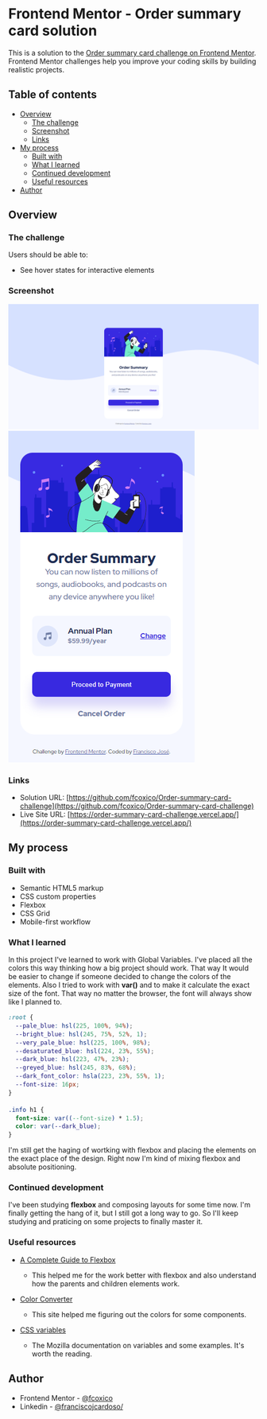 # Frontend Mentor - Order summary card solution

This is a solution to the [Order summary card challenge on Frontend Mentor](https://www.frontendmentor.io/challenges/order-summary-component-QlPmajDUj). Frontend Mentor challenges help you improve your coding skills by building realistic projects. 

## Table of contents

- [Overview](#overview)
  - [The challenge](#the-challenge)
  - [Screenshot](#screenshot)
  - [Links](#links)
- [My process](#my-process)
  - [Built with](#built-with)
  - [What I learned](#what-i-learned)
  - [Continued development](#continued-development)
  - [Useful resources](#useful-resources)
- [Author](#author)


## Overview

### The challenge

Users should be able to:

- See hover states for interactive elements 

### Screenshot

![Desktop](screenshots/desktop.png)
![Mobile](screenshots/mobile.png)


### Links

- Solution URL: [https://github.com/fcoxico/Order-summary-card-challenge](https://github.com/fcoxico/Order-summary-card-challenge)
- Live Site URL: [https://order-summary-card-challenge.vercel.app/](https://order-summary-card-challenge.vercel.app/)

## My process

### Built with

- Semantic HTML5 markup
- CSS custom properties
- Flexbox
- CSS Grid
- Mobile-first workflow

### What I learned

In this project I've learned to work with Global Variables. I've placed all the colors this way thinking how a big project should work. That way It would be easier to change if someone decided to change the colors of the elements. Also I tried to work with **var()** and to make it calculate the exact size of the font. That way no matter the browser, the font will always show like I planned to.

```css
:root {
  --pale_blue: hsl(225, 100%, 94%);
  --bright_blue: hsl(245, 75%, 52%, 1);
  --very_pale_blue: hsl(225, 100%, 98%);
  --desaturated_blue: hsl(224, 23%, 55%);
  --dark_blue: hsl(223, 47%, 23%);
  --greyed_blue: hsl(245, 83%, 68%);
  --dark_font_color: hsla(223, 23%, 55%, 1);
  --font-size: 16px;
}

.info h1 {
  font-size: var((--font-size) * 1.5);
  color: var(--dark_blue);
}

```
I'm still get the haging of wortking with flexbox and placing the elements on the exact place of the design. Right now I'm kind of mixing flexbox and absolute positioning.



### Continued development

I've been studying **flexbox** and composing layouts for some time now. I'm finally getting the hang of it, but I still got a long way to go. So I'll keep studying and praticing on some projects to finally master it. 


### Useful resources

- [A Complete Guide to Flexbox
](https://css-tricks.com/snippets/css/a-guide-to-flexbox/) 
  - This helped me for the work better with flexbox and also understand how the parents and children elements work.

- [Color Converter
](https://www.w3schools.com/colors/colors_converter.asp) 
  - This site helped me figuring out the colors for some components. 


- [CSS variables](https://developer.mozilla.org/en-US/docs/Web/CSS/--*) 
  - The Mozilla documentation on variables and some examples. It's worth the reading.

## Author

- Frontend Mentor - [@fcoxico](https://www.frontendmentor.io/profile/fcoxico)
- Linkedin - [@franciscojcardoso/](https://www.linkedin.com/in/franciscojcardoso)